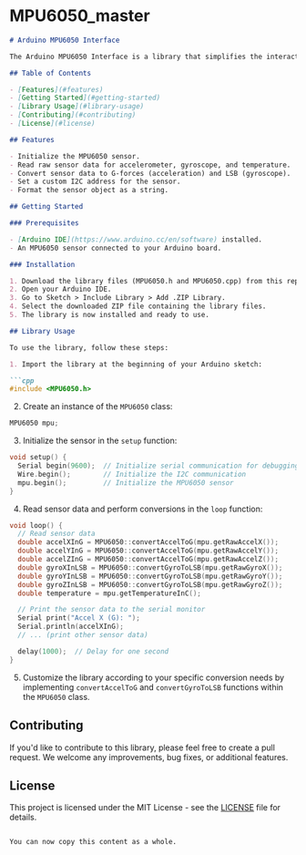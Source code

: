 # MPU6050_master

```markdown
# Arduino MPU6050 Interface

The Arduino MPU6050 Interface is a library that simplifies the interaction with the MPU6050 accelerometer and gyroscope sensor using the Arduino platform. This library provides a convenient way to initialize the sensor, read raw sensor data, and convert these values into meaningful units. It also includes methods to set the I2C address and format the object as a string.

## Table of Contents

- [Features](#features)
- [Getting Started](#getting-started)
- [Library Usage](#library-usage)
- [Contributing](#contributing)
- [License](#license)

## Features

- Initialize the MPU6050 sensor.
- Read raw sensor data for accelerometer, gyroscope, and temperature.
- Convert sensor data to G-forces (acceleration) and LSB (gyroscope).
- Set a custom I2C address for the sensor.
- Format the sensor object as a string.

## Getting Started

### Prerequisites

- [Arduino IDE](https://www.arduino.cc/en/software) installed.
- An MPU6050 sensor connected to your Arduino board.

### Installation

1. Download the library files (MPU6050.h and MPU6050.cpp) from this repository.
2. Open your Arduino IDE.
3. Go to Sketch > Include Library > Add .ZIP Library.
4. Select the downloaded ZIP file containing the library files.
5. The library is now installed and ready to use.

## Library Usage

To use the library, follow these steps:

1. Import the library at the beginning of your Arduino sketch:

```cpp
#include <MPU6050.h>
```

2. Create an instance of the `MPU6050` class:

```cpp
MPU6050 mpu;
```

3. Initialize the sensor in the `setup` function:

```cpp
void setup() {
  Serial begin(9600);  // Initialize serial communication for debugging
  Wire.begin();        // Initialize the I2C communication
  mpu.begin();         // Initialize the MPU6050 sensor
}
```

4. Read sensor data and perform conversions in the `loop` function:

```cpp
void loop() {
  // Read sensor data
  double accelXInG = MPU6050::convertAccelToG(mpu.getRawAccelX());
  double accelYInG = MPU6050::convertAccelToG(mpu.getRawAccelY());
  double accelZInG = MPU6050::convertAccelToG(mpu.getRawAccelZ());
  double gyroXInLSB = MPU6050::convertGyroToLSB(mpu.getRawGyroX());
  double gyroYInLSB = MPU6050::convertGyroToLSB(mpu.getRawGyroY());
  double gyroZInLSB = MPU6050::convertGyroToLSB(mpu.getRawGyroZ());
  double temperature = mpu.getTemperatureInC();

  // Print the sensor data to the serial monitor
  Serial print("Accel X (G): ");
  Serial.println(accelXInG);
  // ... (print other sensor data)

  delay(1000);  // Delay for one second
}
```

5. Customize the library according to your specific conversion needs by implementing `convertAccelToG` and `convertGyroToLSB` functions within the `MPU6050` class.

## Contributing

If you'd like to contribute to this library, please feel free to create a pull request. We welcome any improvements, bug fixes, or additional features.

## License

This project is licensed under the MIT License - see the [LICENSE](LICENSE) file for details.
```

You can now copy this content as a whole.
